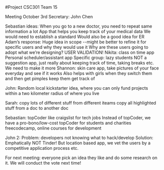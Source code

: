#Project CSC301 Team 15

Meeting October 3rd 
Secretary: John Chen

Sebastian ideas:
When you go to a new doctor, you need to repeat same information a lot
App that helps you keep track of your medical data
We would need to establish a standard
Would also be a good idea for ER 
Adam’s response:
Huge idea in scope
--might be better to refine it for specific users and why they would use it
Why are these users going to adopt what we’re designing? USER VALIDATION!
Nikita:
class on time app
Personal scheduler/assistant app
Specific group: lazy students
NOT a suggestion app, just really about keeping track of time, taking breaks etc.
We need to make it more 
Shannon: skin care app, take pictures of your face everyday and see if it works
Also helps with girls when they switch them and then get pimples keep them get track of

John: Random local kickstarter idea, where you can only fund projects within a two kilometer radius of where you live

Sarah:
copy lots of different stuff from different iteams
copy all highlighted stuff from a doc to another doc

Sebastian: topCoder like craigslist for tech jobs
Instead of topCoder, we have a pro-bono/low-cost topCoder for students and charities
freecodecamp, online courses for development

John 2: Problem: developers not knowing what to hack/develop
Solution: Emphatically NOT Tinder! 
But location based app, we vet the users by a competitive application process etc.

For next meeting: everyone pick an idea they like and do some research on it. We will conduct the vote next time!
